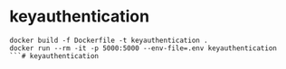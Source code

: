 # keyauthentication

```
docker build -f Dockerfile -t keyauthentication .
docker run --rm -it -p 5000:5000 --env-file=.env keyauthentication
```# keyauthentication
